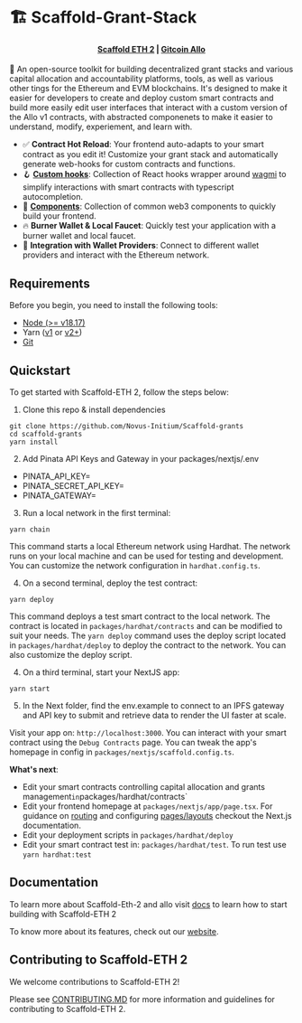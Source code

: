 # 🏗 Scaffold-Grant-Stack

<h4 align="center">
  <a href="https://docs.scaffoldeth.io">Scaffold ETH 2</a> |
  <a href="https://github.com/allo-protocol">Gitcoin Allo</a>
</h4>

🧪 An open-source toolkit for building decentralized grant stacks and various capital allocation and accountability platforms, tools, as well as various other tings for the Ethereum and EVM blockchains. It's designed to make it easier for developers to create and deploy custom smart contracts and build more easily edit user interfaces that interact with a custom version of the Allo v1 contracts, with abstracted componenets to make it easier to understand, modify, experiement, and learn with.

- ✅ **Contract Hot Reload**: Your frontend auto-adapts to your smart contract as you edit it! Customize your grant stack and automatically generate web-hooks for custom contracts and functions. 
- 🪝 **[Custom hooks](https://docs.scaffoldeth.io/hooks/)**: Collection of React hooks wrapper around [wagmi](https://wagmi.sh/) to simplify interactions with smart contracts with typescript autocompletion.
- 🧱 [**Components**](https://docs.scaffoldeth.io/components/): Collection of common web3 components to quickly build your frontend.
- 🔥 **Burner Wallet & Local Faucet**: Quickly test your application with a burner wallet and local faucet.
- 🔐 **Integration with Wallet Providers**: Connect to different wallet providers and interact with the Ethereum network.

## Requirements

Before you begin, you need to install the following tools:

- [Node (>= v18.17)](https://nodejs.org/en/download/)
- Yarn ([v1](https://classic.yarnpkg.com/en/docs/install/) or [v2+](https://yarnpkg.com/getting-started/install))
- [Git](https://git-scm.com/downloads)

## Quickstart

To get started with Scaffold-ETH 2, follow the steps below:

1. Clone this repo & install dependencies

```
git clone https://github.com/Novus-Initium/Scaffold-grants
cd scaffold-grants
yarn install
```

2. Add Pinata API Keys and Gateway in your packages/nextjs/.env

- PINATA_API_KEY=
- PINATA_SECRET_API_KEY=
- PINATA_GATEWAY=

3. Run a local network in the first terminal:

```
yarn chain
```

This command starts a local Ethereum network using Hardhat. The network runs on your local machine and can be used for testing and development. You can customize the network configuration in `hardhat.config.ts`.



4. On a second terminal, deploy the test contract:

```
yarn deploy
```

This command deploys a test smart contract to the local network. The contract is located in `packages/hardhat/contracts` and can be modified to suit your needs. The `yarn deploy` command uses the deploy script located in `packages/hardhat/deploy` to deploy the contract to the network. You can also customize the deploy script.

4. On a third terminal, start your NextJS app:

```
yarn start
```

5. In the Next folder, find the env.example to connect to an IPFS gateway and API key to submit and retrieve data to render the UI faster at scale. 

Visit your app on: `http://localhost:3000`. You can interact with your smart contract using the `Debug Contracts` page. You can tweak the app's homepage in config in `packages/nextjs/scaffold.config.ts`.

**What's next**:

- Edit your smart contracts controlling capital allocation and grants management` in `packages/hardhat/contracts`
- Edit your frontend homepage at `packages/nextjs/app/page.tsx`. For guidance on [routing](https://nextjs.org/docs/app/building-your-application/routing/defining-routes) and configuring [pages/layouts](https://nextjs.org/docs/app/building-your-application/routing/pages-and-layouts) checkout the Next.js documentation.
- Edit your deployment scripts in `packages/hardhat/deploy`
- Edit your smart contract test in: `packages/hardhat/test`. To run test use `yarn hardhat:test`

## Documentation

To learn more about Scaffold-Eth-2 and allo visit [docs](https://docs.scaffoldeth.io) to learn how to start building with Scaffold-ETH 2

To know more about its features, check out our [website](https://scaffoldeth.io).

## Contributing to Scaffold-ETH 2

We welcome contributions to Scaffold-ETH 2!

Please see [CONTRIBUTING.MD](https://github.com/scaffold-eth/scaffold-eth-2/blob/main/CONTRIBUTING.md) for more information and guidelines for contributing to Scaffold-ETH 2.
